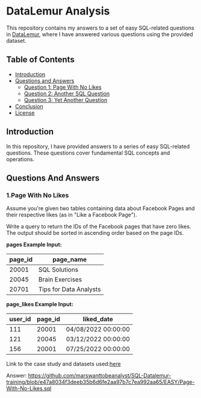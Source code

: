 # DataLemur Analysis

This repository contains my answers to a set of easy SQL-related questions in [DataLemur](https://datalemur.com/), where I have answered various questions using the provided dataset.

## Table of Contents

- [Introduction](#introduction)
- [Questions and Answers](#questions-and-answers)
  - [Question 1: Page With No Likes](#-1.Page-With-No-Likes)
  - [Question 2: Another SQL Question](#question-2-another-sql-question)
  - [Question 3: Yet Another Question](#question-3-yet-another-question)
- [Conclusion](#conclusion)
- [License](#license)

## Introduction

In this repository, I have provided answers to a series of easy SQL-related questions. These questions cover fundamental SQL concepts and operations.

## Questions And Answers

### 1.Page With No Likes

Assume you're given two tables containing data about Facebook Pages and their respective likes (as in "Like a Facebook Page").

Write a query to return the IDs of the Facebook pages that have zero likes. The output should be sorted in ascending order based on the page IDs.

**pages Example Input:**                          
  
  | page_id | page_name           |
  | ------- | ------------------- |
  | 20001   | SQL Solutions       |
  | 20045   | Brain Exercises     |
  | 20701   | Tips for Data Analysts |
  
  **page_likes Example Input:**
  
  | user_id | page_id | liked_date          |
  | ------- | ------- | ------------------- |
  | 111     | 20001   | 04/08/2022 00:00:00 |
  | 121     | 20045   | 03/12/2022 00:00:00 |
  | 156     | 20001   | 07/25/2022 00:00:00 |
  


Link to the case study and datasets used:[here](https://datalemur.com/questions/sql-page-with-no-likes)

Answer:
https://github.com/marswanttobeanalyst/SQL-Datalemur-training/blob/e47a8034f3deeb35b6d6fe2aa97b7c7ea992aa65/EASY/Page-With-No-Likes.sql


